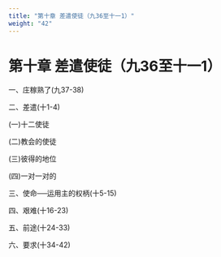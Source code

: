 ```yaml
---
title: "第十章 差遣使徒（九36至十一1）"
weight: "42"
---
```


# 第十章 差遣使徒（九36至十一1）


一、庄稼熟了(九37-38)

二、差遣(十1-4)

(一)十二使徒

(二)教会的使徒

(三)彼得的地位

(四)一对一对的

三、使命──运用主的权柄(十5-15)

四、艰难(十16-23)

五、前途(十24-33)

六、要求(十34-42)
